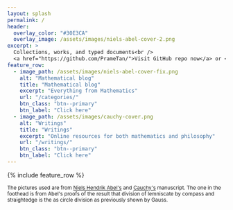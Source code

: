 ```yaml
---
layout: splash
permalink: /
header:
  overlay_color: "#30E3CA"
  overlay_image: /assets/images/niels-abel-cover-2.png
excerpt: >
  Collections, works, and typed documents<br />
  <a href="https://github.com/PrameTan/">Visit GitHub repo now</a> or <a href="https://prametan.github.io/resources">Writings</a>
feature_row:
  - image_path: /assets/images/niels-abel-cover-fix.png
    alt: "Mathematical blog"
    title: "Mathematical blog"
    excerpt: "Everything from Mathematics"
    url: "/categories/"
    btn_class: "btn--primary"
    btn_label: "Click here" 
  - image_path: /assets/images/cauchy-cover.png
    alt: "Writings"
    title: "Writings"
    excerpt: "Online resources for both mathematics and philosophy"
    url: "/writings/"
    btn_class: "btn--primary"
    btn_label: "Click here" 
---
```


{% include feature_row %}

<small>The pictures used are from [Niels Hendrik Abel's](https://www.abelprize.no/nedlastning/verker/abel_handskrift3_opt.pdf) and [Cauchy's](http://dla.library.upenn.edu/dla/medren/pageturn.html?id=MEDREN_9958856333503681&rotation=0&size=0&currentpage=2) manuscript. The one in the foothead is from Abel's proofs of the result that division of lemniscate by compass and straightedge is the as circle division as previously shown by Gauss.</small>